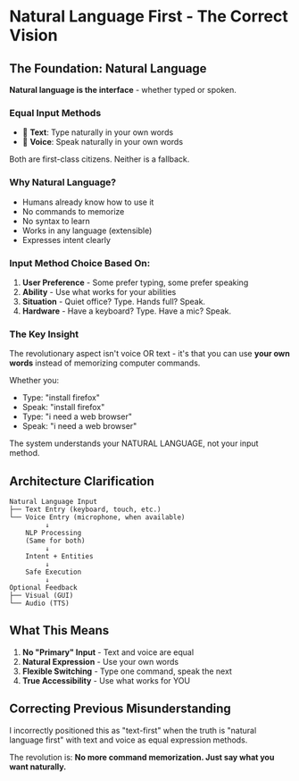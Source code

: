 # Natural Language First - The Correct Vision

## The Foundation: Natural Language

**Natural language is the interface** - whether typed or spoken.

### Equal Input Methods
- 💬 **Text**: Type naturally in your own words
- 🎤 **Voice**: Speak naturally in your own words

Both are first-class citizens. Neither is a fallback.

### Why Natural Language?
- Humans already know how to use it
- No commands to memorize
- No syntax to learn
- Works in any language (extensible)
- Expresses intent clearly

### Input Method Choice Based On:
1. **User Preference** - Some prefer typing, some prefer speaking
2. **Ability** - Use what works for your abilities
3. **Situation** - Quiet office? Type. Hands full? Speak.
4. **Hardware** - Have a keyboard? Type. Have a mic? Speak.

### The Key Insight
The revolutionary aspect isn't voice OR text - it's that you can use **your own words** instead of memorizing computer commands.

Whether you:
- Type: "install firefox"
- Speak: "install firefox"
- Type: "i need a web browser"
- Speak: "i need a web browser"

The system understands your NATURAL LANGUAGE, not your input method.

## Architecture Clarification

```
Natural Language Input
├── Text Entry (keyboard, touch, etc.)
└── Voice Entry (microphone, when available)
         ↓
    NLP Processing
    (Same for both)
         ↓
    Intent + Entities
         ↓
    Safe Execution
         ↓
Optional Feedback
├── Visual (GUI)
└── Audio (TTS)
```

## What This Means

1. **No "Primary" Input** - Text and voice are equal
2. **Natural Expression** - Use your own words
3. **Flexible Switching** - Type one command, speak the next
4. **True Accessibility** - Use what works for YOU

## Correcting Previous Misunderstanding

I incorrectly positioned this as "text-first" when the truth is "natural language first" with text and voice as equal expression methods.

The revolution is: **No more command memorization. Just say what you want naturally.**